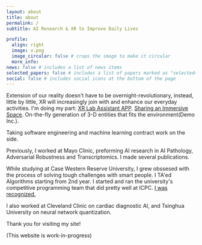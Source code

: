 ```yaml
---
layout: about
title: about
permalink: /
subtitle: AI Research & XR to Improve Daily Lives

profile:
  align: right
  image: v.png
  image_circular: false # crops the image to make it circular
  more_info: 
news: false # includes a list of news items
selected_papers: false # includes a list of papers marked as "selected={true}"
social: false # includes social icons at the bottom of the page
---
```


Extension of our reality doesn't have to be overnight-revolutionary, instead, little by little, XR will increasingly join with and enhance our everyday activities. I'm doing my part: [XR Lab Assistant APP](https://www.linkedin.com/posts/garyyaotailwind_wwdc-activity-7205955621790109697-O3_m?utm_source=share&utm_medium=member_desktop). [Sharing an Immersive Space](https://docs.google.com/presentation/d/1O_fLPBY9q7QaQM7wFPJomSa7GYDLQzxKhsB7U6rOTgA/edit?usp=sharing). On-the-fly generation of 3-D entities that fits the environment(Demo Inc.). 

Taking software engineering and machine learning contract work on the side. 

Previously, I worked at Mayo Clinic, preforming AI research in AI Pathology, Adversarial Robustness and Transcriptomics. I made several publications.

While studying at Case Western Reserve University, I grew obssesed with the process of solving tough challenges with smart people. I TA'ed Algorithms starting from 2nd year. I started and ran the university's competitive programming team that did pretty well at ICPC. [I was recognized.](https://thedaily.case.edu/undergraduate-gary-yao-receives-cwru-endowed-robert-l-shurter-prize/)

I also worked at Cleveland Clinic on cardiac diagnostic AI, and Tsinghua University on neural network quantization. 

Thank you for visiting my site!

(This website is work-in-progress)